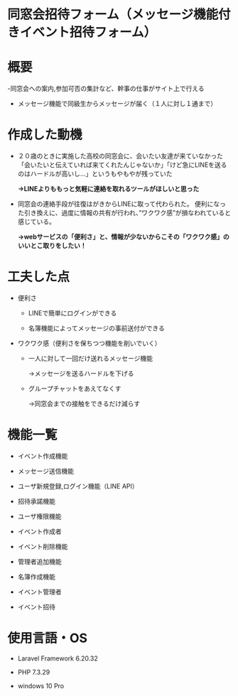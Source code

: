 
# 同窓会招待フォーム（メッセージ機能付きイベント招待フォーム）

  
  
  

# 概要

  

-同窓会への案内,参加可否の集計など、幹事の仕事がサイト上で行える

- メッセージ機能で同級生からメッセージが届く（１人に対し１通まで）

  
  


# 作成した動機

* ２０歳のときに実施した高校の同窓会に、会いたい友達が来ていなかった  
「会いたいと伝えていれば来てくれたんじゃないか」「けど急にLINEを送るのはハードルが高いし...」というもやもやが残っていた

	**→LINEよりももっと気軽に連絡を取れるツールがほしいと思った**

  

*	同窓会の連絡手段が往復はがきからLINEに取って代わられた。
便利になった引き換えに、過度に情報の共有が行われ、”ワクワク感”が損なわれていると感じている。

	**→webサービスの「便利さ」と、情報が少ないからこその「ワクワク感」のいいとこ取りをしたい！**

  
  

# 工夫した点

* 便利さ

	* LINEで簡単にログインができる

	* 名簿機能によってメッセージの事前送付ができる

  

*	ワクワク感（便利さを保ちつつ機能を削いでいく）

	*	一人に対して一回だけ送れるメッセージ機能

		→メッセージを送るハードルを下げる

	*	グループチャットをあえてなくす

		→同窓会までの接触をできるだけ減らす


# 機能一覧

  

* イベント作成機能

* メッセージ送信機能

* ユーザ新規登録,ログイン機能（LINE API）

* 招待承諾機能

* ユーザ権限機能

* イベント作成者

* イベント削除機能

* 管理者追加機能

* 名簿作成機能

* イベント管理者

* イベント招待

  
  
# 使用言語・OS

  

* Laravel Framework 6.20.32  

* PHP 7.3.29

* windows 10 Pro
  
